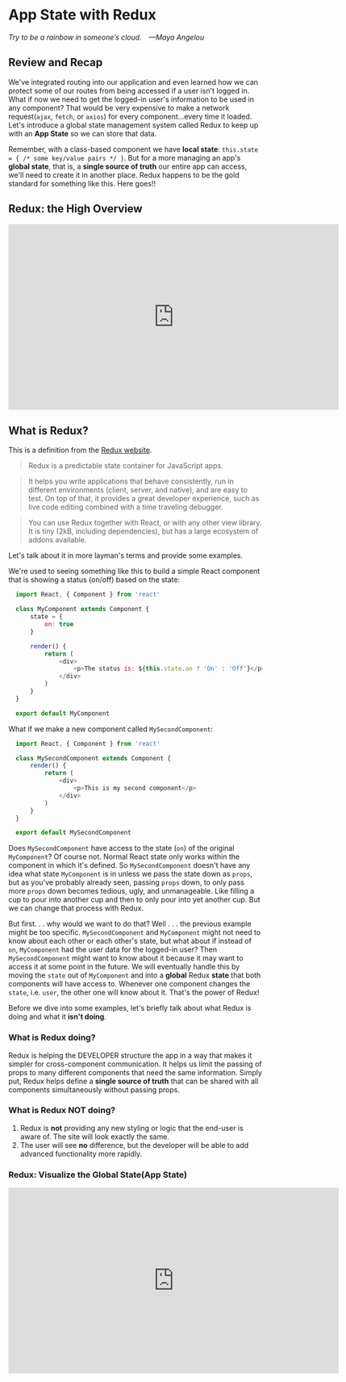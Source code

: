 # App State with Redux

*Try to be a rainbow in someone’s cloud. —Maya Angelou*

## Review and Recap

We've integrated routing into our application and even learned how we can protect some of our routes from being accessed if a user isn't logged in. What if now we need to get the logged-in user's information to be used in any component? That would be very expensive to make a network request(`ajax`, `fetch`, or `axios`) for every component...every time it loaded. Let's introduce a global state management system called Redux to keep up with an **App State** so we can store that data.

Remember, with a class-based component we have **local state**: `this.state = { /* some key/value pairs */ }`. But for a more managing an app's **global state**, that is, a **single source of truth** our entire app can access, we'll need to create it in another place. Redux happens to be the gold standard for something like this. Here goes!!

## Redux: the High Overview

<!-- ! Video Contents: Vimeo, Clayton@ACA - 411-35-ReduxHighOverview - 411.3.1.1 -->

<iframe src="https://player.vimeo.com/video/492266641?color=2565EF&byline=0&portrait=0" width="655" height="368"  frameborder="0" allow="autoplay; fullscreen" allowfullscreen></iframe>

## What is Redux?

This is a definition from the [Redux website](https://redux.js.org/introduction/getting-started).

  > Redux is a predictable state container for JavaScript apps.

  > It helps you write applications that behave consistently, run in different environments (client, server, and native), and are easy to test. On top of that, it provides a great developer experience, such as live code editing combined with a time traveling debugger.

  > You can use Redux together with React, or with any other view library. It is tiny (2kB, including dependencies), but has a large ecosystem of addons available.

Let's talk about it in more layman's terms and provide some examples.

We're used to seeing something like this to build a simple React component that is showing a status (on/off) based on the state:

```javascript
  import React, { Component } from 'react'

  class MyComponent extends Component {
      state = {
          on: true
      }

      render() {
          return (
              <div>
                  <p>The status is: ${this.state.on ? 'On' : 'Off'}</p>
              </div>
          )
      }
  }

  export default MyComponent
```

What if we make a new component called `MySecondComponent`:

```javascript
  import React, { Component } from 'react'

  class MySecondComponent extends Component {
      render() {
          return (
              <div>
                  <p>This is my second component</p>
              </div>
          )
      }
  }

  export default MySecondComponent
```

Does `MySecondComponent` have access to the state (`on`) of the original `MyComponent`? Of course not. Normal React state only works within the component in which it's defined. So `MySecondComponent` doesn't have any idea what state `MyComponent` is in unless we pass the state down as `props`, but as you've probably already seen, passing `props` down, to only pass more `props` down becomes tedious, ugly, and unmanageable. Like filling a cup to pour into another cup and then to only pour into yet another cup. But we can change that process with Redux.

But first. . . why would we want to do that? Well . . . the previous example might be too specific. `MySecondComponent` and `MyComponent` might not need to know about each other or each other's state, but what about if instead of `on`, `MyComponent` had the user data for the logged-in user? Then `MySecondComponent` might want to know about it because it may want to access it at some point in the future. We will eventually handle this by moving the `state` out of `MyComponent` and into a **global** Redux **state** that both components will have access to. Whenever one component changes the `state`, i.e. `user`, the other one will know about it. That's the power of Redux!

Before we dive into some examples, let's briefly talk about what Redux is doing and what it **isn't doing**.

### What is Redux doing?

Redux is helping the DEVELOPER structure the app in a way that makes it simpler for cross-component communication. It helps us limit the passing of props to many different components that need the same information. Simply put, Redux helps define a **single source of truth** that can be shared with all components simultaneously without passing props.

### What is Redux NOT doing?

1. Redux is **not** providing any new styling or logic that the end-user is aware of. The site will look exactly the same.
2. The user will see **no** difference, but the developer will be able to add advanced functionality more rapidly.

### Redux: Visualize the Global State(App State)

<!-- ! Video Contents: Vimeo, Clayton@ACA - 411-36-ReduxVisualizeGlobalState - 411.3.1.2 -->
<iframe src="https://player.vimeo.com/video/492269518?color=2565EF&byline=0&portrait=0" width="655" height="368"  frameborder="0" allow="autoplay; fullscreen" allowfullscreen></iframe>

